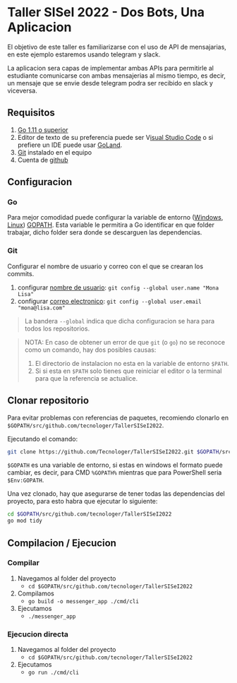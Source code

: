 # Taller SISeI 2022 - Dos Bots, Una Aplicacion

El objetivo de este taller es familiarizarse con el uso de API de mensajarias, en este ejemplo estaremos usando telegram y slack.

La aplicacion sera capas de implementar ambas APIs para permitirle al estudiante comunicarse con ambas mensajerias al mismo tiempo, es decir, un mensaje que se envie desde telegram podra ser recibido en slack y viceversa.

## Requisitos

1. [Go 1.11 o superior][2]
1. Editor de texto de su preferencia puede ser V[isual Studio Code][3] o si prefiere un IDE puede usar [GoLand][4].
1. [Git][5] instalado en el equipo
1. Cuenta de [github][6]

## Configuracion

### Go

Para mejor comodidad puede configurar la variable de entorno ([Windows][9], [Linux][10]) [GOPATH][1]. Esta variable le permitira a Go identificar en que folder trabajar, dicho folder sera donde se descarguen las dependencias.

### Git

Configurar el nombre de usuario y correo con el que se crearan los commits.

1. configurar [nombre de usuario][7]: `git config --global user.name "Mona Lisa"`
1. configurar [correo electronico][8]: `git config --global user.email "mona@lisa.com"`

> La bandera `--global` indica que dicha configuracion se hara para todos los repositorios.

>NOTA: En caso de obtener un error de que `git` (o `go`) no se reconoce como un comando, hay dos posibles causas:
>1. El directorio de instalacion no esta en la variable de entorno `$PATH`.
>2. Si si esta en `$PATH` solo tienes que reiniciar el editor o la terminal para que la referencia se actualice.


## Clonar repositorio

Para evitar problemas con referencias de paquetes, recomiendo clonarlo en `$GOPATH/src/github.com/tecnologer/TallerSISeI2022`.

Ejecutando el comando:

```bash
git clone https://github.com/Tecnologer/TallerSISeI2022.git $GOPATH/src/github.com/tecnologer/TallerSISeI2022
```

`$GOPATH` es una variable de entorno, si estas en windows el formato puede cambiar, es decir, para CMD `%GOPATH%` mientras que para PowerShell seria `$Env:GOPATH`.

Una vez clonado, hay que asegurarse de tener todas las dependencias del proyecto, para esto habra que ejecutar lo siguiente:

```bash
cd $GOPATH/src/github.com/tecnologer/TallerSISeI2022
go mod tidy
```

## Compilacion / Ejecucion

### Compilar

1. Navegamos al folder del proyecto
   - `cd $GOPATH/src/github.com/tecnologer/TallerSISeI2022`
1. Compilamos
   - `go build -o messenger_app ./cmd/cli`
1. Ejecutamos 
   - `./messenger_app`

### Ejecucion directa

1. Navegamos al folder del proyecto
   - `cd $GOPATH/src/github.com/tecnologer/TallerSISeI2022`
1. Ejecutamos
   - `go run ./cmd/cli`

[1]: https://www.digitalocean.com/community/tutorials/understanding-the-gopath-es
[2]: https://go.dev/dl/
[3]: https://code.visualstudio.com/
[4]: https://www.jetbrains.com/go/
[5]: https://git-scm.com/downloads
[6]: https://github.com
[7]: https://docs.github.com/es/get-started/getting-started-with-git/setting-your-username-in-git?platform=windows
[8]: https://docs.github.com/es/account-and-profile/setting-up-and-managing-your-personal-account-on-github/managing-email-preferences/setting-your-commit-email-address
[9]: https://geekflare.com/es/system-environment-variables-in-windows/
[10]: https://tecnofaq.com/como-configuro-las-variables-de-entorno-en-ubuntu/